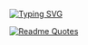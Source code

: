 [![Typing SVG](https://readme-typing-svg.herokuapp.com?font=Fira+Code&weight=600&duration=2000&pause=500&color=24EBF7&multiline=true&width=435&lines=Hello+World%2C+I+am+Ivan;+and+I+am+Frontend+Developer+)](https://git.io/typing-svg)




[![Readme Quotes](https://quotes-github-readme.vercel.app/api?type=horizontal&theme=dark)](https://github.com/piyushsuthar/github-readme-quotes)

